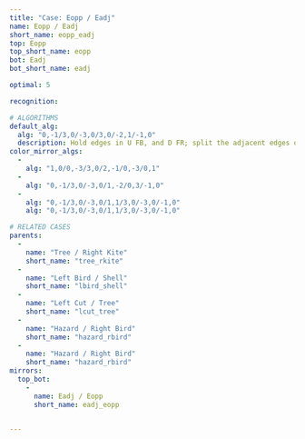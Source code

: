 ```yaml
---
title: "Case: Eopp / Eadj"
name: Eopp / Eadj
short_name: eopp_eadj
top: Eopp
top_short_name: eopp
bot: Eadj
bot_short_name: eadj

optimal: 5

recognition:

# ALGORITHMS
default_alg:
  alg: "0,-1/3,0/-3,0/3,0/-2,1/-1,0"
  description: Hold edges in U FB, and D FR; split the adjacent edges on bottom.
color_mirror_algs:
  -
    alg: "1,0/0,-3/3,0/2,-1/0,-3/0,1"
  -
    alg: "0,-1/3,0/-3,0/1,-2/0,3/-1,0"
  -
    alg: "0,-1/3,0/-3,0/1,1/3,0/-3,0/-1,0"
    alg: "0,-1/3,0/-3,0/1,1/3,0/-3,0/-1,0"

# RELATED CASES
parents:
  -
    name: "Tree / Right Kite"
    short_name: "tree_rkite"
  -
    name: "Left Bird / Shell"
    short_name: "lbird_shell"
  -
    name: "Left Cut / Tree"
    short_name: "lcut_tree"
  -
    name: "Hazard / Right Bird"
    short_name: "hazard_rbird"
  -
    name: "Hazard / Right Bird"
    short_name: "hazard_rbird"
mirrors:
  top_bot:
    -
      name: Eadj / Eopp
      short_name: eadj_eopp


---
```


